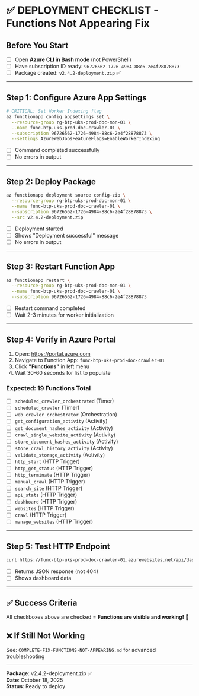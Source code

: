 # ✅ DEPLOYMENT CHECKLIST - Functions Not Appearing Fix

## Before You Start
- [ ] Open **Azure CLI in Bash mode** (not PowerShell)
- [ ] Have subscription ID ready: `96726562-1726-4984-88c6-2e4f28878873`
- [ ] Package created: `v2.4.2-deployment.zip` ✅

---

## Step 1: Configure Azure App Settings

```bash
# CRITICAL: Set Worker Indexing flag
az functionapp config appsettings set \
  --resource-group rg-btp-uks-prod-doc-mon-01 \
  --name func-btp-uks-prod-doc-crawler-01 \
  --subscription 96726562-1726-4984-88c6-2e4f28878873 \
  --settings AzureWebJobsFeatureFlags=EnableWorkerIndexing
```

- [ ] Command completed successfully
- [ ] No errors in output

---

## Step 2: Deploy Package

```bash
az functionapp deployment source config-zip \
  --resource-group rg-btp-uks-prod-doc-mon-01 \
  --name func-btp-uks-prod-doc-crawler-01 \
  --subscription 96726562-1726-4984-88c6-2e4f28878873 \
  --src v2.4.2-deployment.zip
```

- [ ] Deployment started
- [ ] Shows "Deployment successful" message
- [ ] No errors in output

---

## Step 3: Restart Function App

```bash
az functionapp restart \
  --resource-group rg-btp-uks-prod-doc-mon-01 \
  --name func-btp-uks-prod-doc-crawler-01 \
  --subscription 96726562-1726-4984-88c6-2e4f28878873
```

- [ ] Restart command completed
- [ ] Wait 2-3 minutes for worker initialization

---

## Step 4: Verify in Azure Portal

1. Open: https://portal.azure.com
2. Navigate to Function App: `func-btp-uks-prod-doc-crawler-01`
3. Click **"Functions"** in left menu
4. Wait 30-60 seconds for list to populate

### Expected: 19 Functions Total

- [ ] `scheduled_crawler_orchestrated` (Timer)
- [ ] `scheduled_crawler` (Timer)
- [ ] `web_crawler_orchestrator` (Orchestration)
- [ ] `get_configuration_activity` (Activity)
- [ ] `get_document_hashes_activity` (Activity)
- [ ] `crawl_single_website_activity` (Activity)
- [ ] `store_document_hashes_activity` (Activity)
- [ ] `store_crawl_history_activity` (Activity)
- [ ] `validate_storage_activity` (Activity)
- [ ] `http_start` (HTTP Trigger)
- [ ] `http_get_status` (HTTP Trigger)
- [ ] `http_terminate` (HTTP Trigger)
- [ ] `manual_crawl` (HTTP Trigger)
- [ ] `search_site` (HTTP Trigger)
- [ ] `api_stats` (HTTP Trigger)
- [ ] `dashboard` (HTTP Trigger)
- [ ] `websites` (HTTP Trigger)
- [ ] `crawl` (HTTP Trigger)
- [ ] `manage_websites` (HTTP Trigger)

---

## Step 5: Test HTTP Endpoint

```bash
curl https://func-btp-uks-prod-doc-crawler-01.azurewebsites.net/api/dashboard
```

- [ ] Returns JSON response (not 404)
- [ ] Shows dashboard data

---

## ✅ Success Criteria

All checkboxes above are checked = **Functions are visible and working!** 🎉

## ❌ If Still Not Working

See: `COMPLETE-FIX-FUNCTIONS-NOT-APPEARING.md` for advanced troubleshooting

---

**Package**: v2.4.2-deployment.zip ✅  
**Date**: October 18, 2025  
**Status**: Ready to deploy
